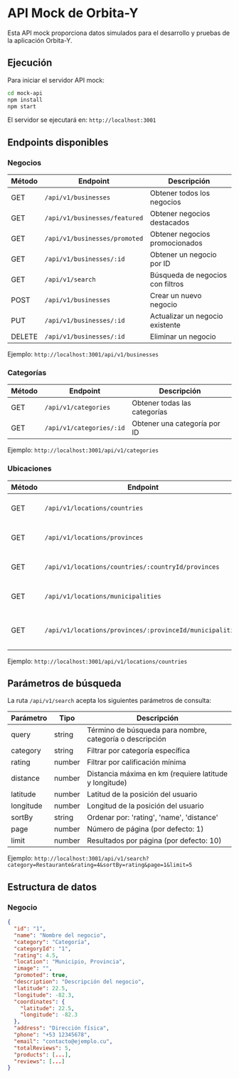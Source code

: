 # API Mock de Orbita-Y

Esta API mock proporciona datos simulados para el desarrollo y pruebas de la aplicación Orbita-Y.

## Ejecución

Para iniciar el servidor API mock:

```bash
cd mock-api
npm install
npm start
```

El servidor se ejecutará en: `http://localhost:3001`

## Endpoints disponibles

### Negocios

| Método | Endpoint | Descripción |
|--------|----------|-------------|
| GET | `/api/v1/businesses` | Obtener todos los negocios |
| GET | `/api/v1/businesses/featured` | Obtener negocios destacados |
| GET | `/api/v1/businesses/promoted` | Obtener negocios promocionados |
| GET | `/api/v1/businesses/:id` | Obtener un negocio por ID |
| GET | `/api/v1/search` | Búsqueda de negocios con filtros |
| POST | `/api/v1/businesses` | Crear un nuevo negocio |
| PUT | `/api/v1/businesses/:id` | Actualizar un negocio existente |
| DELETE | `/api/v1/businesses/:id` | Eliminar un negocio |

Ejemplo: `http://localhost:3001/api/v1/businesses`

### Categorías

| Método | Endpoint | Descripción |
|--------|----------|-------------|
| GET | `/api/v1/categories` | Obtener todas las categorías |
| GET | `/api/v1/categories/:id` | Obtener una categoría por ID |

Ejemplo: `http://localhost:3001/api/v1/categories`

### Ubicaciones

| Método | Endpoint | Descripción |
|--------|----------|-------------|
| GET | `/api/v1/locations/countries` | Obtener todos los países |
| GET | `/api/v1/locations/provinces` | Obtener todas las provincias |
| GET | `/api/v1/locations/countries/:countryId/provinces` | Obtener provincias por país |
| GET | `/api/v1/locations/municipalities` | Obtener todos los municipios |
| GET | `/api/v1/locations/provinces/:provinceId/municipalities` | Obtener municipios por provincia |

Ejemplo: `http://localhost:3001/api/v1/locations/countries`

## Parámetros de búsqueda

La ruta `/api/v1/search` acepta los siguientes parámetros de consulta:

| Parámetro | Tipo | Descripción |
|-----------|------|-------------|
| query | string | Término de búsqueda para nombre, categoría o descripción |
| category | string | Filtrar por categoría específica |
| rating | number | Filtrar por calificación mínima |
| distance | number | Distancia máxima en km (requiere latitude y longitude) |
| latitude | number | Latitud de la posición del usuario |
| longitude | number | Longitud de la posición del usuario |
| sortBy | string | Ordenar por: 'rating', 'name', 'distance' |
| page | number | Número de página (por defecto: 1) |
| limit | number | Resultados por página (por defecto: 10) |

Ejemplo: `http://localhost:3001/api/v1/search?category=Restaurante&rating=4&sortBy=rating&page=1&limit=5`

## Estructura de datos

### Negocio

```json
{
  "id": "1",
  "name": "Nombre del negocio",
  "category": "Categoría",
  "categoryId": "1",
  "rating": 4.5,
  "location": "Municipio, Provincia",
  "image": "",
  "promoted": true,
  "description": "Descripción del negocio",
  "latitude": 22.5,
  "longitude": -82.3,
  "coordinates": {
    "latitude": 22.5,
    "longitude": -82.3
  },
  "address": "Dirección física",
  "phone": "+53 12345678",
  "email": "contacto@ejemplo.cu",
  "totalReviews": 5,
  "products": [...],
  "reviews": [...]
}
``` 